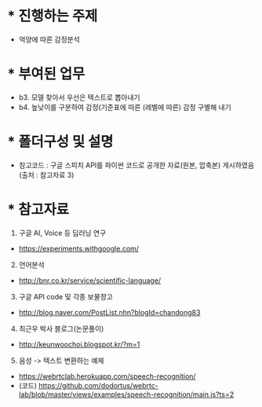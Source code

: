 # * 진행하는 주제
- 억양에 따른 감정분석

# * 부여된 업무

 - b3. 모델 찾아서 우선은 텍스트로 뽑아내기
 - b4. 높낮이를 구분하여 감정(기준표에 따른 (레벨에 따른) 감정 구별해 내기

# * 폴더구성 및 설명

 - 참고코드 : 구글 스피치 API를 파이썬 코드로 공개한 자료(원본, 압축본) 게시하였음 (출처 : 참고자료 3)

# * 참고자료

1. 구글 AI, Voice 등 딥러닝 연구
 - https://experiments.withgoogle.com/

2. 언어분석
 - http://bnr.co.kr/service/scientific-language/

3. 구글 API code 및 각종 보물창고
 - http://blog.naver.com/PostList.nhn?blogId=chandong83

4. 최근우 박사 블로그(논문풀이)
 - http://keunwoochoi.blogspot.kr/?m=1

5. 음성 -> 텍스트 변환하는 예제
 - https://webrtclab.herokuapp.com/speech-recognition/
 - (코드) https://github.com/dodortus/webrtc-lab/blob/master/views/examples/speech-recognition/main.js?ts=2
